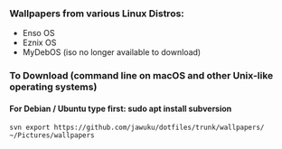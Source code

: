 ### Wallpapers from various Linux Distros:
* Enso OS
* Eznix OS
* MyDebOS (iso no longer available to download)
### To Download (command line on macOS and other Unix-like operating systems)
#### For Debian / Ubuntu type first: sudo apt install subversion
```
svn export https://github.com/jawuku/dotfiles/trunk/wallpapers/ ~/Pictures/wallpapers
```
